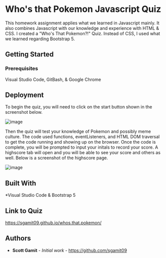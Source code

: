 # Who's that Pokemon Javascript Quiz

This homework assignment applies what we learned in Javascript mainly. It also combines Javascript with our knowledge and experience with HTML & CSS. I created a "Who's That Pokemon?!" Quiz. Instead of CSS, I used what we learned regarding Bootstrap 5.

## Getting Started

### Prerequisites

Visual Studio Code, GitBash, & Google Chrome

## Deployment

To begin the quiz, you will need to click on the start button shown in the screenshot below. 

![image](https://user-images.githubusercontent.com/98362675/162071558-cda43be1-23ac-409e-833d-e2371b07da16.png)



Then the quiz will test your knowledge of Pokemon and possibly meme culture. The code used functions, eventListeners, and HTML DOM traversal to get the code running and showing up on the browser. Once the code is complete, you will be prompted to input your initals to record your score. A highscore tab will open and you will be able to see your score and others as well. Below is a screenshot of the highscore page. 

![image](https://user-images.githubusercontent.com/98362675/162071946-b0a330dd-8e62-4aa6-a586-653284034206.png)
 
## Built With

*Visual Studio Code & Bootstrap 5

## Link to Quiz

https://sgamit09.github.io/whos.that.pokemon/
 
## Authors

* **Scott Gamit** - *Initial work* - https://github.com/sgamit09
